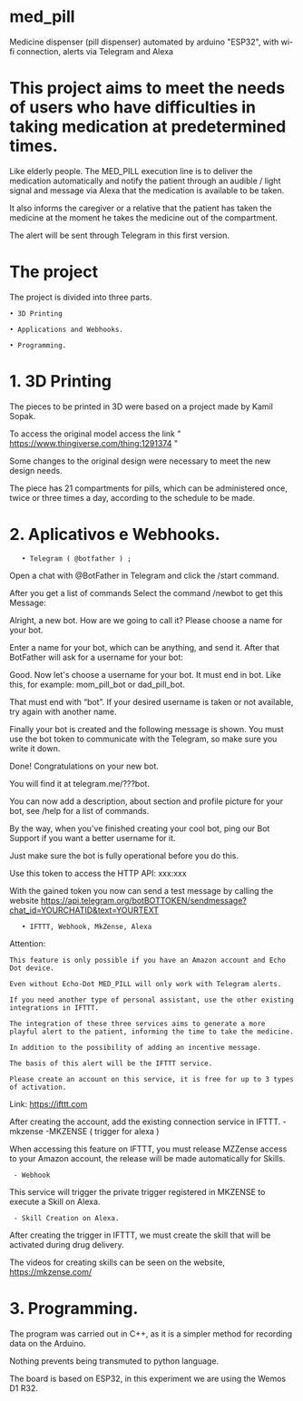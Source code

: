 # med_pill

Medicine dispenser (pill dispenser) automated by arduino "ESP32", with wi-fi connection, alerts via Telegram and Alexa 


# This project aims to meet the needs of users who have difficulties in taking medication at predetermined times. 

Like elderly people. The MED_PILL execution line is to deliver the medication automatically and notify the patient through an audible / light signal and message via Alexa that the medication is available to be taken. 

It also informs the caregiver or a relative that the patient has taken the medicine at the moment he takes the medicine out of the compartment. 

The alert will be sent through Telegram in this first version. 

# The project

The project is divided into three parts. 

    • 3D Printing 
      
    • Applications and Webhooks. 
      
    • Programming.
      
# 1. 3D Printing 

The pieces to be printed in 3D were based on a project made by Kamil Sopak. 

To access the original model access the link " https://www.thingiverse.com/thing:1291374 " 

Some changes to the original design were necessary to meet the new design needs. 

The piece has 21 compartments for pills, which can be administered once, twice or three times a day, according to the schedule to be made.


# 2. Aplicativos e Webhooks.

       • Telegram ( @botfather ) ;

 Open a chat with @BotFather in Telegram and click the /start command.

After you get a list of commands Select the command /newbot to get this Message:

Alright, a new bot. How are we going to call it? Please choose a name for your bot.

Enter a name for your bot, which can be anything, and send it. After that BotFather will ask for a username for your bot:

Good. Now let's choose a username for your bot. It must end in bot. Like this, for example: mom_pill_bot or  dad_pill_bot.

That must end with “bot”. If your desired username is taken or not available, try again with another name.

Finally your bot is created and the following message is shown. You must use the bot token to communicate with the Telegram, so make sure you write it down.

Done! Congratulations on your new bot. 

You will find it at telegram.me/???bot.

You can now add a description, about section and profile picture for your bot, see /help for a list of commands. 

By the way, when you've finished creating your cool bot, ping our Bot Support if you want a better username for it. 

Just make sure the bot is fully operational before you do this.

Use this token to access the HTTP API: xxx:xxx

With the gained token you now can send a test message by calling the website https://api.telegram.org/botBOTTOKEN/sendmessage?chat_id=YOURCHATID&text=YOURTEXT

       • IFTTT, Webhook, MkZense, Alexa 

Attention: 

    This feature is only possible if you have an Amazon account and Echo Dot device. 

    Even without Echo-Dot MED_PILL will only work with Telegram alerts. 

    If you need another type of personal assistant, use the other existing integrations in IFTTT. 

    The integration of these three services aims to generate a more playful alert to the patient, informing the time to take the medicine. 

    In addition to the possibility of adding an incentive message. 

    The basis of this alert will be the IFTTT service. 

    Please create an account on this service, it is free for up to 3 types of activation. 

Link: https://ifttt.com 


After creating the account, add the existing connection service in IFTTT. - mkzense -MKZENSE ( trigger for alexa ) 

When accessing this feature on IFTTT, you must release MZZense access to your Amazon account, the release will be made automatically for Skills. 

     - Webhook
  
  This service will trigger the private trigger registered in MKZENSE to execute a Skill on Alexa. 

     - Skill Creation on Alexa. 
  
  After creating the trigger in IFTTT, we must create the skill that will be activated during drug delivery. 
  
  The videos for creating skills can be seen on the website, https://mkzense.com/


# 3. Programming.

The program was carried out in C++, as it is a simpler method for recording data on the Arduino. 

Nothing prevents being transmuted to python language. 

The board is based on ESP32, in this experiment we are using the Wemos D1 R32.
